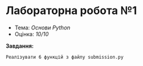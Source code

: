 # Лабораторна робота №1

- Тема: *Основи Python* <br>
- Оцінка: *10/10* <br>

**Завдання:**
```
Реалізувати 6 функцій з файлу submission.py
```
